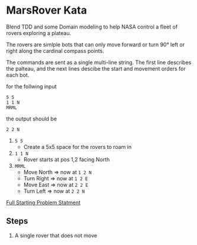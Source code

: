 # MarsRover Kata

Blend TDD and some Domain modeling to help NASA control a fleet of rovers exploring a plateau.

The rovers are simlple bots that can only move forward or turn 90&deg; left or right along the cardinal compass points.

The commands are sent as a single multi-line string.  The first line describes the palteau, and the next lines descibe the start and movement orders for each bot.

for the follwing input
```
5 5
1 1 N
MRML
```
the output should be 
```
2 2 N
```

1. ```5 5```
    - Create a 5x5 space for the rovers to roam in
2. ```1 1 N``` 
    - Rover starts at pos 1,2 facing North
3. ```MRML```
    - Move North => now at ```1 2 N```
    - Turn Right => now at ```1 2 E```
    - Move East => now at ```2 2 E```
    - Turn Left => now at ```2 2 N```

[Full Starting Problem Statment](problem.md)

## Steps
1. A single rover that does not move

